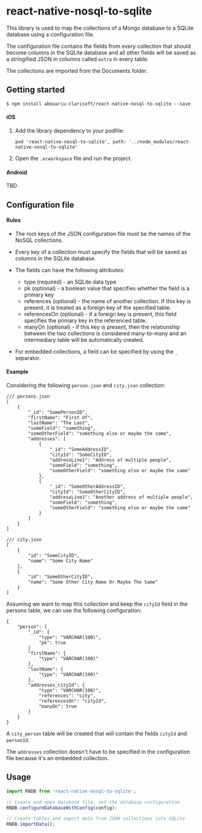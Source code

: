 # react-native-nosql-to-sqlite

This library is used to map the collections of a Mongo database to a SQLite database using a configuration
file.

The configuration file contains the fields from every collection that should become columns in the SQLite database and all other fields will be saved as a stringified JSON in columns called `extra` in every table.

The collections are imported from the Documents folder.

## Getting started

`$ npm install abouariu-clarisoft/react-native-nosql-to-sqlite --save`

#### iOS

1. Add the library dependency to your podfile:

	`pod 'react-native-nosql-to-sqlite', path: '../node_modules/react-native-nosql-to-sqlite'`
2. Open the `.xcworkspace` file and run the project.

#### Android

TBD

## Configuration file

#### Rules

- The root keys of the JSON configuration file must be the names of the NoSQL collections.

- Every key of a collection must specify the fields that will be saved as columns in the SQLite database.

- The fields can have the following attributes:

	- type (required) - an SQLite data type
	- pk (optional) - a boolean value that specifies whether the field is a primary key
	- references (optional) - the name of another collection. If this key is present, it is treated as a foreign key of the specified table.
	- referencesOn (optional) - if a foreign key is present, this field specifies the primary key in the referenced table.
	- manyOn (optional) - if this key is present, then the relationship between the two collections is considered many-to-many and an intermediary table will be automatically created.
- For embedded collections, a field can be specified by using the `_` separator.

#### Example
Considering the following `person.json` and `city.json` collection:

```
/// persons.json
[
	{
    	"_id": "SomePersonID",
        "firstName": "First Of",
        "lastName": "The Last",
        "someField": "something",
        "someOtherField": "something else or maybe the same",
        "addresses": [
        	{
            	"_id": "SomeAddressID",
                "cityId": "SomeCityID",
                "addressLine1": "Address of multiple people",
                "someField": "something",
                "someOtherField": "something else or maybe the same"
            },
        	{
            	"_id": "SomeOtherAddressID",
                "cityId": "SomeOtherCityID",
                "addressLine1": "Another address of multiple people",
                "someField": "something",
                "someOtherField": "something else or maybe the same"
            }            
        ]
    }
]

/// city.json
[
	{
    	"id": "SomeCityID",
        "name": "Some City Name"
    },
    {
    	"id": "SomeOtherCityID",
        "name": "Some Other City Name Or Maybe The Same"
    }
]
```

Assuming we want to map this collection and keep the `cityId` field in the persons table, we can use the following configuration:
```
{
	"person": {
    	"_id": {
        	"type": "VARCHAR(100)",
            "pk": true
        }
    	"firstName": {
        	"type": "VARCHAR(100)"
        },
        "lastName": {
        	"type": "VARCHAR(100)"
        },
        "addresses_cityId": {
        	"type": "VARCHAR(100)",
            "references": "city",
            "referencesOn": "cityId",
            "manyOn": true
        }
    }
}
```
A `city_person` table will be created that will contain the fields `cityId` and `personId`.

The `addresses` collection doesn't have to be specified in the configuration file because it's an embedded collection.

## Usage
```javascript
import RNDB from 'react-native-nosql-to-sqlite';

// Create and open database file, set the database configuration
RNDB.configureDatabaseWithConfig(config);

// Create tables and import data from JSON collections into SQLite
RNDB.importData();
